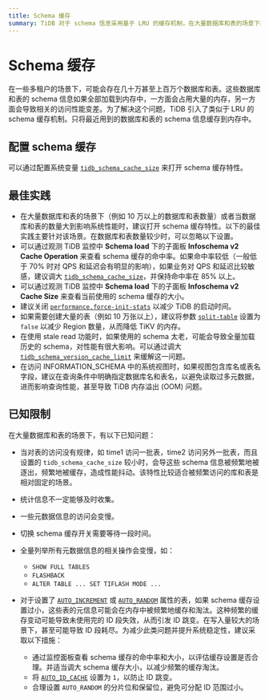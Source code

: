 ```yaml
---
title: Schema 缓存
summary: TiDB 对于 schema 信息采用基于 LRU 的缓存机制，在大量数据库和表的场景下能够显著减少 schema 信息的内存占用以及提高性能。
---
```


# Schema 缓存

在一些多租户的场景下，可能会存在几十万甚至上百万个数据库和表。这些数据库和表的 schema 信息如果全部加载到内存中，一方面会占用大量的内存，另一方面会导致相关的访问性能变差。为了解决这个问题，TiDB 引入了类似于 LRU 的 schema 缓存机制。只将最近用到的数据库和表的 schema 信息缓存到内存中。

## 配置 schema 缓存

可以通过配置系统变量 [`tidb_schema_cache_size`](/system-variables.md#tidb_schema_cache_size-从-v800-版本开始引入) 来打开 schema 缓存特性。

## 最佳实践

- 在大量数据库和表的场景下（例如 10 万以上的数据库和表数量）或者当数据库和表的数量大到影响系统性能时，建议打开 schema 缓存特性。以下的最佳实践主要针对该场景。在数据库和表数量较少时，可以忽略以下设置。
- 可以通过观测 TiDB 监控中 **Schema load** 下的子面板 **Infoschema v2 Cache Operation** 来查看 schema 缓存的命中率。如果命中率较低（一般低于 70% 时对 QPS 和延迟会有明显的影响），如果业务对 QPS 和延迟比较敏感，建议调大 [`tidb_schema_cache_size`](/system-variables.md#tidb_schema_cache_size-从-v800-版本开始引入)，并保持命中率在 85% 以上。
- 可以通过观测 TiDB 监控中 **Schema load** 下的子面板 **Infoschema v2 Cache Size** 来查看当前使用的 schema 缓存的大小。
- 建议关闭 [`performance.force-init-stats`](/tidb-configuration-file.md#force-init-stats-从-v657-和-v710-版本开始引入) 以减少 TiDB 的启动时间。
- 如果需要创建大量的表（例如 10 万张以上），建议将参数 [`split-table`](/tidb-configuration-file.md#split-table) 设置为 `false` 以减少 Region 数量，从而降低 TiKV 的内存。
- 在使用 stale read 功能时，如果使用的 schema 太老，可能会导致全量加载历史的 schema，对性能有很大影响。可以通过调大 [`tidb_schema_version_cache_limit`](/system-variables.md#tidb_schema_version_cache_limit-从-v740-版本开始引入) 来缓解这一问题。
- 在访问 INFORMATION_SCHEMA 中的系统视图时，如果视图包含库名或表名字段，建议在查询条件中明确指定数据库名和表名，以避免读取过多元数据，进而影响查询性能，甚至导致 TiDB 内存溢出 (OOM) 问题。

## 已知限制

在大量数据库和表的场景下，有以下已知问题：

- 当对表的访问没有规律，如 time1 访问一批表，time2 访问另外一批表，而且设置的 `tidb_schema_cache_size` 较小时，会导这些 schema 信息被频繁地被逐出，频繁地被缓存，造成性能抖动。该特性比较适合被频繁访问的库和表是相对固定的场景。
- 统计信息不一定能够及时收集。
- 一些元数据信息的访问会变慢。
- 切换 schema 缓存开关需要等待一段时间。
- 全量列举所有元数据信息的相关操作会变慢，如：

    - `SHOW FULL TABLES`
    - `FLASHBACK`
    - `ALTER TABLE ... SET TIFLASH MODE ...`
- 对于设置了 [`AUTO_INCREMENT`](/auto-increment.md) 或 [`AUTO_RANDOM`](/auto-random.md) 属性的表，如果 schema 缓存设置过小，这些表的元信息可能会在内存中被频繁地缓存和淘汰。这种频繁的缓存变动可能导致未使用完的 ID 段失效，从而引发 ID 跳变。在写入量较大的场景下，甚至可能导致 ID 段耗尽。为减少此类问题并提升系统稳定性，建议采取以下措施：

    - 通过监控面板查看 schema 缓存的命中率和大小，以评估缓存设置是否合理。并适当调大 schema 缓存大小，以减少频繁的缓存淘汰。
    - 将 [`AUTO_ID_CACHE`](/auto-increment.md#auto_id_cache) 设置为 `1`，以防止 ID 跳变。
    - 合理设置 `AUTO_RANDOM` 的分片位和保留位，避免可分配 ID 范围过小。